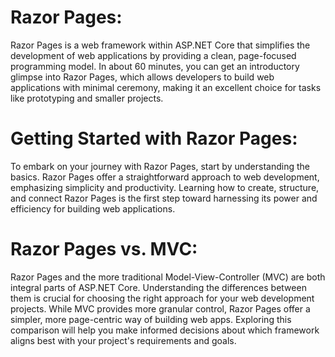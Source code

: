 # Razor Pages:
Razor Pages is a web framework within ASP.NET Core that simplifies the development of web applications by providing a clean, page-focused programming model. In about 60 minutes, you can get an introductory glimpse into Razor Pages, which allows developers to build web applications with minimal ceremony, making it an excellent choice for tasks like prototyping and smaller projects.

# Getting Started with Razor Pages:
To embark on your journey with Razor Pages, start by understanding the basics. Razor Pages offer a straightforward approach to web development, emphasizing simplicity and productivity. Learning how to create, structure, and connect Razor Pages is the first step toward harnessing its power and efficiency for building web applications.

# Razor Pages vs. MVC:
Razor Pages and the more traditional Model-View-Controller (MVC) are both integral parts of ASP.NET Core. Understanding the differences between them is crucial for choosing the right approach for your web development projects. While MVC provides more granular control, Razor Pages offer a simpler, more page-centric way of building web apps. Exploring this comparison will help you make informed decisions about which framework aligns best with your project's requirements and goals.

